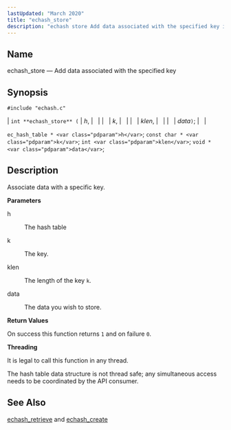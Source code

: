 ```yaml
---
lastUpdated: "March 2020"
title: "echash_store"
description: "echash store Add data associated with the specified key int echash store h k klen data ec hash table h const char k int klen void data Associate data with a specific key h The hash table k The key klen The length of the key k data The data..."
---
```


<a name="apis.echash_store"></a> 
## Name

echash_store — Add data associated with the specified key

## Synopsis

`#include "echash.c"`

| `int **echash_store** (` | <var class="pdparam">h</var>, |   |
|   | <var class="pdparam">k</var>, |   |
|   | <var class="pdparam">klen</var>, |   |
|   | <var class="pdparam">data</var>`)`; |   |

`ec_hash_table * <var class="pdparam">h</var>`;
`const char * <var class="pdparam">k</var>`;
`int <var class="pdparam">klen</var>`;
`void * <var class="pdparam">data</var>`;<a name="idp51391776"></a> 
## Description

Associate data with a specific key.

**<a name="idp51392992"></a> Parameters**

<dl class="variablelist">

<dt>h</dt>

<dd>

The hash table

</dd>

<dt>k</dt>

<dd>

The key.

</dd>

<dt>klen</dt>

<dd>

The length of the key `k`.

</dd>

<dt>data</dt>

<dd>

The data you wish to store.

</dd>

</dl>

**<a name="idp51401616"></a> Return Values**

On success this function returns `1` and on failure `0`.

**<a name="idp51403440"></a> Threading**

It is legal to call this function in any thread.

The hash table data structure is not thread safe; any simultaneous access needs to be coordinated by the API consumer.

<a name="idp51405440"></a> 
## See Also

[echash_retrieve](/momentum/3/3-api/apis-echash-retrieve) and [echash_create](/momentum/3/3-api/apis-echash-create)